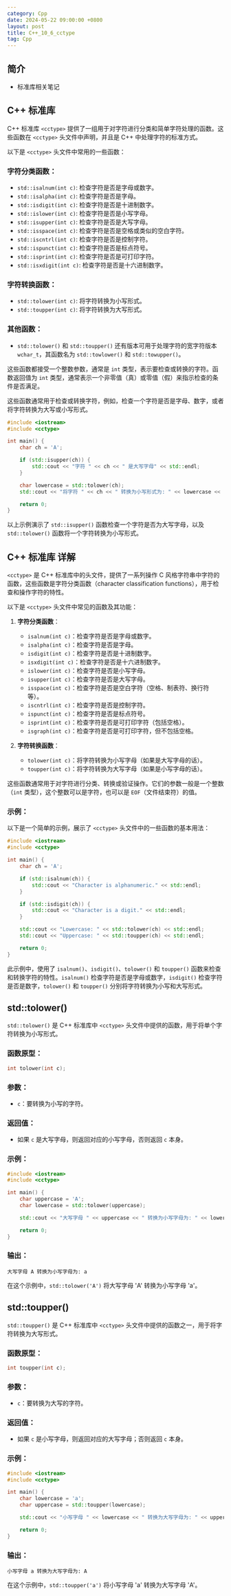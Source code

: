 ```yaml
---
category: Cpp
date: 2024-05-22 09:00:00 +0800
layout: post
title: C++_10_6_cctype
tag: Cpp
---
```

## 简介

+ <cctype> 标准库相关笔记

## C++ <cctype>标准库

C++ 标准库 `<cctype>` 提供了一组用于对字符进行分类和简单字符处理的函数。这些函数在 `<cctype>` 头文件中声明，并且是 C++ 中处理字符的标准方式。

以下是 `<cctype>` 头文件中常用的一些函数：

### 字符分类函数：
- `std::isalnum(int c)`: 检查字符是否是字母或数字。
- `std::isalpha(int c)`: 检查字符是否是字母。
- `std::isdigit(int c)`: 检查字符是否是十进制数字。
- `std::islower(int c)`: 检查字符是否是小写字母。
- `std::isupper(int c)`: 检查字符是否是大写字母。
- `std::isspace(int c)`: 检查字符是否是空格或类似的空白字符。
- `std::iscntrl(int c)`: 检查字符是否是控制字符。
- `std::ispunct(int c)`: 检查字符是否是标点符号。
- `std::isprint(int c)`: 检查字符是否是可打印字符。
- `std::isxdigit(int c)`: 检查字符是否是十六进制数字。

### 字符转换函数：
- `std::tolower(int c)`: 将字符转换为小写形式。
- `std::toupper(int c)`: 将字符转换为大写形式。

### 其他函数：
- `std::tolower()` 和 `std::toupper()` 还有版本可用于处理字符的宽字符版本 `wchar_t`，其函数名为 `std::towlower()` 和 `std::towupper()`。

这些函数都接受一个整数参数，通常是 `int` 类型，表示要检查或转换的字符。函数返回值为 `int` 类型，通常表示一个非零值（真）或零值（假）来指示检查的条件是否满足。

这些函数通常用于检查或转换字符，例如，检查一个字符是否是字母、数字，或者将字符转换为大写或小写形式。

```cpp
#include <iostream>
#include <cctype>

int main() {
    char ch = 'A';

    if (std::isupper(ch)) {
        std::cout << "字符 " << ch << " 是大写字母" << std::endl;
    }

    char lowercase = std::tolower(ch);
    std::cout << "将字符 " << ch << " 转换为小写形式为: " << lowercase << std::endl;

    return 0;
}
```

以上示例演示了 `std::isupper()` 函数检查一个字符是否为大写字母，以及 `std::tolower()` 函数将一个字符转换为小写形式。

## C++ <cctype>标准库 详解

`<cctype>` 是 C++ 标准库中的头文件，提供了一系列操作 C 风格字符串中字符的函数，这些函数是字符分类函数（character classification functions），用于检查和操作字符的特性。

以下是 `<cctype>` 头文件中常见的函数及其功能：

1. **字符分类函数**：
   - `isalnum(int c)`：检查字符是否是字母或数字。
   - `isalpha(int c)`：检查字符是否是字母。
   - `isdigit(int c)`：检查字符是否是十进制数字。
   - `isxdigit(int c)`：检查字符是否是十六进制数字。
   - `islower(int c)`：检查字符是否是小写字母。
   - `isupper(int c)`：检查字符是否是大写字母。
   - `isspace(int c)`：检查字符是否是空白字符（空格、制表符、换行符等）。
   - `iscntrl(int c)`：检查字符是否是控制字符。
   - `ispunct(int c)`：检查字符是否是标点符号。
   - `isprint(int c)`：检查字符是否是可打印字符（包括空格）。
   - `isgraph(int c)`：检查字符是否是可打印字符，但不包括空格。

2. **字符转换函数**：
   - `tolower(int c)`：将字符转换为小写字母（如果是大写字母的话）。
   - `toupper(int c)`：将字符转换为大写字母（如果是小写字母的话）。

这些函数通常用于对字符进行分类、转换或验证操作。它们的参数一般是一个整数（`int` 类型），这个整数可以是字符，也可以是 `EOF`（文件结束符）的值。

### 示例：

以下是一个简单的示例，展示了 `<cctype>` 头文件中的一些函数的基本用法：

```cpp
#include <iostream>
#include <cctype>

int main() {
    char ch = 'A';

    if (std::isalnum(ch)) {
        std::cout << "Character is alphanumeric." << std::endl;
    }

    if (std::isdigit(ch)) {
        std::cout << "Character is a digit." << std::endl;
    }

    std::cout << "Lowercase: " << std::tolower(ch) << std::endl;
    std::cout << "Uppercase: " << std::toupper(ch) << std::endl;

    return 0;
}
```

此示例中，使用了 `isalnum()`、`isdigit()`、`tolower()` 和 `toupper()` 函数来检查和转换字符的特性。`isalnum()` 检查字符是否是字母或数字，`isdigit()` 检查字符是否是数字，`tolower()` 和 `toupper()` 分别将字符转换为小写和大写形式。

## std::tolower()

`std::tolower()` 是 C++ 标准库中 `<cctype>` 头文件中提供的函数，用于将单个字符转换为小写形式。

### 函数原型：
```cpp
int tolower(int c);
```

### 参数：
- `c`：要转换为小写的字符。

### 返回值：
- 如果 `c` 是大写字母，则返回对应的小写字母，否则返回 `c` 本身。

### 示例：
```cpp
#include <iostream>
#include <cctype>

int main() {
    char uppercase = 'A';
    char lowercase = std::tolower(uppercase);

    std::cout << "大写字母 " << uppercase << " 转换为小写字母为: " << lowercase << std::endl;

    return 0;
}
```

### 输出：
```
大写字母 A 转换为小写字母为: a
```

在这个示例中，`std::tolower('A')` 将大写字母 'A' 转换为小写字母 'a'。

## std::toupper()

`std::toupper()` 是 C++ 标准库中 `<cctype>` 头文件中提供的函数之一，用于将字符转换为大写形式。

### 函数原型：
```cpp
int toupper(int c);
```

### 参数：
- `c`：要转换为大写的字符。

### 返回值：
- 如果 `c` 是小写字母，则返回对应的大写字母；否则返回 `c` 本身。

### 示例：
```cpp
#include <iostream>
#include <cctype>

int main() {
    char lowercase = 'a';
    char uppercase = std::toupper(lowercase);

    std::cout << "小写字母 " << lowercase << " 转换为大写字母为: " << uppercase << std::endl;

    return 0;
}
```

### 输出：
```
小写字母 a 转换为大写字母为: A
```

在这个示例中，`std::toupper('a')` 将小写字母 'a' 转换为大写字母 'A'。